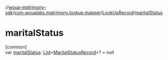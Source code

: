 //[woua-matrimony-sdk](../../../index.md)/[com.woualabs.matrimony.lookup.mapper](../index.md)/[LookUpRecord](index.md)/[maritalStatus](marital-status.md)

# maritalStatus

[common]\
var [maritalStatus](marital-status.md): [List](https://kotlinlang.org/api/latest/jvm/stdlib/kotlin.collections/-list/index.html)<[MaritalStatusRecord](../-marital-status-record/index.md)>? = null

